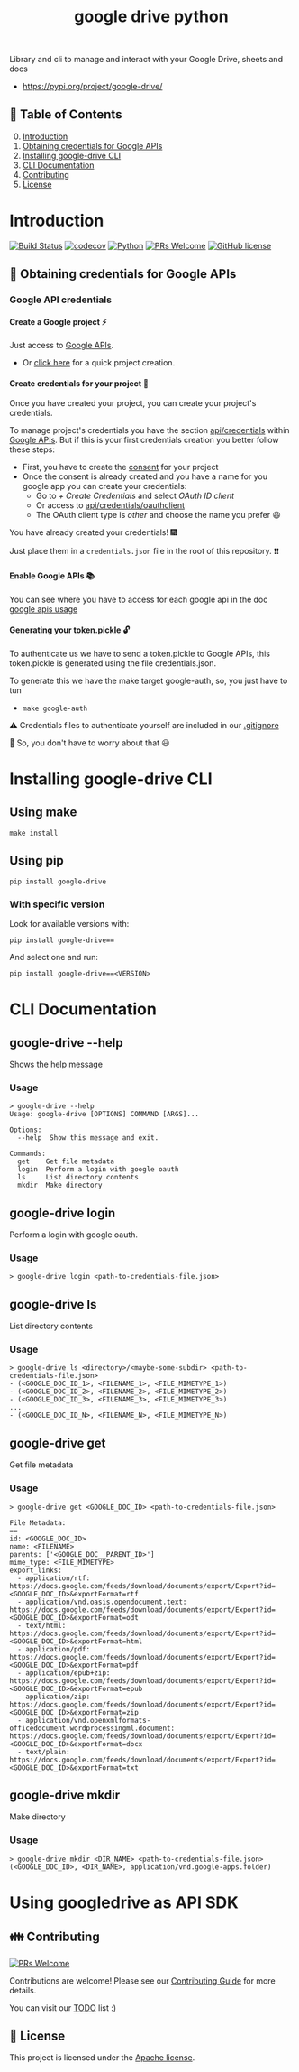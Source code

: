 <h1 align="center"> google drive python </h1> <br>

Library and cli to manage and interact with your Google Drive, sheets and docs

- https://pypi.org/project/google-drive/ 


## :bookmark_tabs: Table of Contents

0. [Introduction](#introduction)
0. [Obtaining credentials for Google APIs](#wrench-obtaining-credentials-for-google-apis)
0. [Installing google-drive CLI](#installing-google-drive-cli)
0. [CLI Documentation](#cli-documentation)
0. [Contributing](#family-contributing)
0. [License](#page_with_curl-license)

# Introduction 
[![Build Status](https://travis-ci.org/eduardogr/google-drive-python.svg?branch=main)](https://travis-ci.org/github/eduardogr/google-drive-python)
[![codecov](https://codecov.io/gh/eduardogr/google-drive-python/branch/main/graph/badge.svg?token=E183Y3LLXX)](https://codecov.io/gh/eduardogr/google-drive-python)
[![Python](https://img.shields.io/badge/Python-v3.6%2B-blue)]()
[![PRs Welcome](https://img.shields.io/badge/PRs-welcome-brightgreen.svg)](CONTRIBUTING.md)
[![GitHub license](https://img.shields.io/badge/License-Apache%202.0-blue.svg)](https://github.com/eduardogr/google-drive-python/blob/main/LICENSE)  

## :wrench: Obtaining credentials for Google APIs

### Google API credentials

#### Create a Google project :zap:

Just access to [Google APIs](https://console.developers.google.com/).

  - Or [click here](https://console.developers.google.com/projectcreate) for a quick project creation.

#### Create credentials for your project :key:

Once you have created your project, you can create your project's credentials.

To manage project's credentials you have the section [api/credentials](https://console.developers.google.com/apis/credentials) within [Google APIs](https://console.developers.google.com/). But if this is your first credentials creation you better follow these steps:

  - First, you have to create the [consent](https://console.developers.google.com/apis/credentials/consent) for your project
  - Once the consent is already created and you have a name for you google app you can create your credentials:
      - Go to *+ Create Credentials* and select *OAuth ID client*
      - Or access to [api/credentials/oauthclient](https://console.developers.google.com/apis/credentials/oauthclient)
      - The OAuth client type is *other* and choose the name you prefer :smiley:

You have already created your credentials! :fireworks:

Just place them in a `credentials.json` file in the root of this repository. :heavy_exclamation_mark::heavy_exclamation_mark:

#### Enable Google APIs :books:

You can see where you have to access for each google api in the doc [google apis usage](./google-apis-usage.md)

#### Generating your token.pickle :unlock:

To authenticate us we have to send a token.pickle to Google APIs, this token.pickle is generated using the file credentials.json.

To generate this we have the make target google-auth, so, you just have to tun

  - `make google-auth`


:warning: Credentials files to authenticate yourself are included in our [.gitignore](.gitignore)

:angel: So, you don't have to worry about that :smiley:


# Installing google-drive CLI

## Using make

```
make install
```

## Using pip

```
pip install google-drive
```

### With specific version

Look for available versions with:

```
pip install google-drive==
```

And select one and run:

```
pip install google-drive==<VERSION>
```

# CLI Documentation

## google-drive --help

Shows the help message

### Usage

```
> google-drive --help
Usage: google-drive [OPTIONS] COMMAND [ARGS]...

Options:
  --help  Show this message and exit.

Commands:
  get    Get file metadata
  login  Perform a login with google oauth
  ls     List directory contents
  mkdir  Make directory
```

## google-drive login

Perform a login with google oauth.

### Usage

```
> google-drive login <path-to-credentials-file.json>
```

## google-drive ls

List directory contents

### Usage

```
> google-drive ls <directory>/<maybe-some-subdir> <path-to-credentials-file.json>
- (<GOOGLE_DOC_ID_1>, <FILENAME_1>, <FILE_MIMETYPE_1>)
- (<GOOGLE_DOC_ID_2>, <FILENAME_2>, <FILE_MIMETYPE_2>)
- (<GOOGLE_DOC_ID_3>, <FILENAME_3>, <FILE_MIMETYPE_3>)
...
- (<GOOGLE_DOC_ID_N>, <FILENAME_N>, <FILE_MIMETYPE_N>)
```

## google-drive get

Get file metadata

### Usage

```
> google-drive get <GOOGLE_DOC_ID> <path-to-credentials-file.json>

File Metadata:
==
id: <GOOGLE_DOC_ID>
name: <FILENAME>
parents: ['<GOOGLE_DOC__PARENT_ID>']
mime_type: <FILE_MIMETYPE>
export_links:
  - application/rtf: https://docs.google.com/feeds/download/documents/export/Export?id=<GOOGLE_DOC_ID>&exportFormat=rtf
  - application/vnd.oasis.opendocument.text: https://docs.google.com/feeds/download/documents/export/Export?id=<GOOGLE_DOC_ID>&exportFormat=odt
  - text/html: https://docs.google.com/feeds/download/documents/export/Export?id=<GOOGLE_DOC_ID>&exportFormat=html
  - application/pdf: https://docs.google.com/feeds/download/documents/export/Export?id=<GOOGLE_DOC_ID>&exportFormat=pdf
  - application/epub+zip: https://docs.google.com/feeds/download/documents/export/Export?id=<GOOGLE_DOC_ID>&exportFormat=epub
  - application/zip: https://docs.google.com/feeds/download/documents/export/Export?id=<GOOGLE_DOC_ID>&exportFormat=zip
  - application/vnd.openxmlformats-officedocument.wordprocessingml.document: https://docs.google.com/feeds/download/documents/export/Export?id=<GOOGLE_DOC_ID>&exportFormat=docx
  - text/plain: https://docs.google.com/feeds/download/documents/export/Export?id=<GOOGLE_DOC_ID>&exportFormat=txt
  ```

## google-drive mkdir

Make directory

### Usage

```
> google-drive mkdir <DIR_NAME> <path-to-credentials-file.json>
(<GOOGLE_DOC_ID>, <DIR_NAME>, application/vnd.google-apps.folder)
```

# Using googledrive as API SDK

## :family: Contributing

[![PRs Welcome](https://img.shields.io/badge/PRs-welcome-brightgreen.svg)](CONTRIBUTING.md)

Contributions are welcome! Please see our [Contributing Guide](<CONTRIBUTING.md>) for more
details. 

You can visit our [TODO](TODO.md) list :)

## :page_with_curl: License

This project is licensed under the [Apache license](https://github.com/eduardogr/google-drive-python/blob/main/LICENSE).
